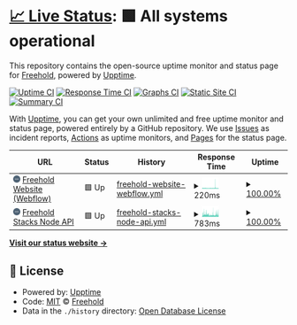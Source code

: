 # [📈 Live Status](https://JoinFreehold.github.io/freehold-status): <!--live status--> **🟩 All systems operational**

This repository contains the open-source uptime monitor and status page for [Freehold](https://joinfreehold.com), powered by [Upptime](https://github.com/upptime/upptime).

[![Uptime CI](https://github.com/JoinFreehold/freehold-status/workflows/Uptime%20CI/badge.svg)](https://github.com/upptime/upptime/actions?query=workflow%3A%22Uptime+CI%22)
[![Response Time CI](https://github.com/JoinFreehold/freehold-status/workflows/Response%20Time%20CI/badge.svg)](https://github.com/upptime/upptime/actions?query=workflow%3A%22Response+Time+CI%22)
[![Graphs CI](https://github.com/JoinFreehold/freehold-status/workflows/Graphs%20CI/badge.svg)](https://github.com/upptime/upptime/actions?query=workflow%3A%22Graphs+CI%22)
[![Static Site CI](https://github.com/JoinFreehold/freehold-status/workflows/Static%20Site%20CI/badge.svg)](https://github.com/upptime/upptime/actions?query=workflow%3A%22Static+Site+CI%22)
[![Summary CI](https://github.com/JoinFreehold/freehold-status/workflows/Summary%20CI/badge.svg)](https://github.com/upptime/upptime/actions?query=workflow%3A%22Summary+CI%22)

With [Upptime](https://upptime.js.org), you can get your own unlimited and free uptime monitor and status page, powered entirely by a GitHub repository. We use [Issues](https://github.com/JoinFreehold/freehold-status/issues) as incident reports, [Actions](https://github.com/JoinFreehold/freehold-status/actions) as uptime monitors, and [Pages](https://JoinFreehold.github.io/freehold-status) for the status page.

<!--start: status pages-->
<!-- This summary is generated by Upptime (https://github.com/upptime/upptime) -->
<!-- Do not edit this manually, your changes will be overwritten -->
<!-- prettier-ignore -->
| URL | Status | History | Response Time | Uptime |
| --- | ------ | ------- | ------------- | ------ |
| <img alt="" src="https://raw.githubusercontent.com/JoinFreehold/freehold-status/master/assets/freehold-icon-blue.png" height="13"> [Freehold Website (Webflow)](https://www.joinfreehold.com) | 🟩 Up | [freehold-website-webflow.yml](https://github.com/JoinFreehold/freehold-status/commits/HEAD/history/freehold-website-webflow.yml) | <details><summary><img alt="Response time graph" src="./graphs/freehold-website-webflow/response-time-week.png" height="20"> 220ms</summary><br><a href="https://status.joinfreehold.com/history/freehold-website-webflow"><img alt="Response time 221" src="https://img.shields.io/endpoint?url=https%3A%2F%2Fraw.githubusercontent.com%2FJoinFreehold%2Ffreehold-status%2FHEAD%2Fapi%2Ffreehold-website-webflow%2Fresponse-time.json"></a><br><a href="https://status.joinfreehold.com/history/freehold-website-webflow"><img alt="24-hour response time 193" src="https://img.shields.io/endpoint?url=https%3A%2F%2Fraw.githubusercontent.com%2FJoinFreehold%2Ffreehold-status%2FHEAD%2Fapi%2Ffreehold-website-webflow%2Fresponse-time-day.json"></a><br><a href="https://status.joinfreehold.com/history/freehold-website-webflow"><img alt="7-day response time 220" src="https://img.shields.io/endpoint?url=https%3A%2F%2Fraw.githubusercontent.com%2FJoinFreehold%2Ffreehold-status%2FHEAD%2Fapi%2Ffreehold-website-webflow%2Fresponse-time-week.json"></a><br><a href="https://status.joinfreehold.com/history/freehold-website-webflow"><img alt="30-day response time 210" src="https://img.shields.io/endpoint?url=https%3A%2F%2Fraw.githubusercontent.com%2FJoinFreehold%2Ffreehold-status%2FHEAD%2Fapi%2Ffreehold-website-webflow%2Fresponse-time-month.json"></a><br><a href="https://status.joinfreehold.com/history/freehold-website-webflow"><img alt="1-year response time 221" src="https://img.shields.io/endpoint?url=https%3A%2F%2Fraw.githubusercontent.com%2FJoinFreehold%2Ffreehold-status%2FHEAD%2Fapi%2Ffreehold-website-webflow%2Fresponse-time-year.json"></a></details> | <details><summary><a href="https://status.joinfreehold.com/history/freehold-website-webflow">100.00%</a></summary><a href="https://status.joinfreehold.com/history/freehold-website-webflow"><img alt="All-time uptime 100.00%" src="https://img.shields.io/endpoint?url=https%3A%2F%2Fraw.githubusercontent.com%2FJoinFreehold%2Ffreehold-status%2FHEAD%2Fapi%2Ffreehold-website-webflow%2Fuptime.json"></a><br><a href="https://status.joinfreehold.com/history/freehold-website-webflow"><img alt="24-hour uptime 100.00%" src="https://img.shields.io/endpoint?url=https%3A%2F%2Fraw.githubusercontent.com%2FJoinFreehold%2Ffreehold-status%2FHEAD%2Fapi%2Ffreehold-website-webflow%2Fuptime-day.json"></a><br><a href="https://status.joinfreehold.com/history/freehold-website-webflow"><img alt="7-day uptime 100.00%" src="https://img.shields.io/endpoint?url=https%3A%2F%2Fraw.githubusercontent.com%2FJoinFreehold%2Ffreehold-status%2FHEAD%2Fapi%2Ffreehold-website-webflow%2Fuptime-week.json"></a><br><a href="https://status.joinfreehold.com/history/freehold-website-webflow"><img alt="30-day uptime 100.00%" src="https://img.shields.io/endpoint?url=https%3A%2F%2Fraw.githubusercontent.com%2FJoinFreehold%2Ffreehold-status%2FHEAD%2Fapi%2Ffreehold-website-webflow%2Fuptime-month.json"></a><br><a href="https://status.joinfreehold.com/history/freehold-website-webflow"><img alt="1-year uptime 100.00%" src="https://img.shields.io/endpoint?url=https%3A%2F%2Fraw.githubusercontent.com%2FJoinFreehold%2Ffreehold-status%2FHEAD%2Fapi%2Ffreehold-website-webflow%2Fuptime-year.json"></a></details>
| <img alt="" src="https://raw.githubusercontent.com/JoinFreehold/freehold-status/master/assets/freehold-icon-blue.png" height="13"> [Freehold Stacks Node API](https://stacks-node.joinfreehold.com/v2/info) | 🟩 Up | [freehold-stacks-node-api.yml](https://github.com/JoinFreehold/freehold-status/commits/HEAD/history/freehold-stacks-node-api.yml) | <details><summary><img alt="Response time graph" src="./graphs/freehold-stacks-node-api/response-time-week.png" height="20"> 783ms</summary><br><a href="https://status.joinfreehold.com/history/freehold-stacks-node-api"><img alt="Response time 513" src="https://img.shields.io/endpoint?url=https%3A%2F%2Fraw.githubusercontent.com%2FJoinFreehold%2Ffreehold-status%2FHEAD%2Fapi%2Ffreehold-stacks-node-api%2Fresponse-time.json"></a><br><a href="https://status.joinfreehold.com/history/freehold-stacks-node-api"><img alt="24-hour response time 815" src="https://img.shields.io/endpoint?url=https%3A%2F%2Fraw.githubusercontent.com%2FJoinFreehold%2Ffreehold-status%2FHEAD%2Fapi%2Ffreehold-stacks-node-api%2Fresponse-time-day.json"></a><br><a href="https://status.joinfreehold.com/history/freehold-stacks-node-api"><img alt="7-day response time 783" src="https://img.shields.io/endpoint?url=https%3A%2F%2Fraw.githubusercontent.com%2FJoinFreehold%2Ffreehold-status%2FHEAD%2Fapi%2Ffreehold-stacks-node-api%2Fresponse-time-week.json"></a><br><a href="https://status.joinfreehold.com/history/freehold-stacks-node-api"><img alt="30-day response time 741" src="https://img.shields.io/endpoint?url=https%3A%2F%2Fraw.githubusercontent.com%2FJoinFreehold%2Ffreehold-status%2FHEAD%2Fapi%2Ffreehold-stacks-node-api%2Fresponse-time-month.json"></a><br><a href="https://status.joinfreehold.com/history/freehold-stacks-node-api"><img alt="1-year response time 513" src="https://img.shields.io/endpoint?url=https%3A%2F%2Fraw.githubusercontent.com%2FJoinFreehold%2Ffreehold-status%2FHEAD%2Fapi%2Ffreehold-stacks-node-api%2Fresponse-time-year.json"></a></details> | <details><summary><a href="https://status.joinfreehold.com/history/freehold-stacks-node-api">100.00%</a></summary><a href="https://status.joinfreehold.com/history/freehold-stacks-node-api"><img alt="All-time uptime 100.00%" src="https://img.shields.io/endpoint?url=https%3A%2F%2Fraw.githubusercontent.com%2FJoinFreehold%2Ffreehold-status%2FHEAD%2Fapi%2Ffreehold-stacks-node-api%2Fuptime.json"></a><br><a href="https://status.joinfreehold.com/history/freehold-stacks-node-api"><img alt="24-hour uptime 100.00%" src="https://img.shields.io/endpoint?url=https%3A%2F%2Fraw.githubusercontent.com%2FJoinFreehold%2Ffreehold-status%2FHEAD%2Fapi%2Ffreehold-stacks-node-api%2Fuptime-day.json"></a><br><a href="https://status.joinfreehold.com/history/freehold-stacks-node-api"><img alt="7-day uptime 100.00%" src="https://img.shields.io/endpoint?url=https%3A%2F%2Fraw.githubusercontent.com%2FJoinFreehold%2Ffreehold-status%2FHEAD%2Fapi%2Ffreehold-stacks-node-api%2Fuptime-week.json"></a><br><a href="https://status.joinfreehold.com/history/freehold-stacks-node-api"><img alt="30-day uptime 100.00%" src="https://img.shields.io/endpoint?url=https%3A%2F%2Fraw.githubusercontent.com%2FJoinFreehold%2Ffreehold-status%2FHEAD%2Fapi%2Ffreehold-stacks-node-api%2Fuptime-month.json"></a><br><a href="https://status.joinfreehold.com/history/freehold-stacks-node-api"><img alt="1-year uptime 100.00%" src="https://img.shields.io/endpoint?url=https%3A%2F%2Fraw.githubusercontent.com%2FJoinFreehold%2Ffreehold-status%2FHEAD%2Fapi%2Ffreehold-stacks-node-api%2Fuptime-year.json"></a></details>

<!--end: status pages-->

[**Visit our status website →**](https://JoinFreehold.github.io/freehold-status)

## 📄 License

- Powered by: [Upptime](https://github.com/upptime/upptime)
- Code: [MIT](./LICENSE) © [Freehold](https://joinfreehold.com)
- Data in the `./history` directory: [Open Database License](https://opendatacommons.org/licenses/odbl/1-0/)
